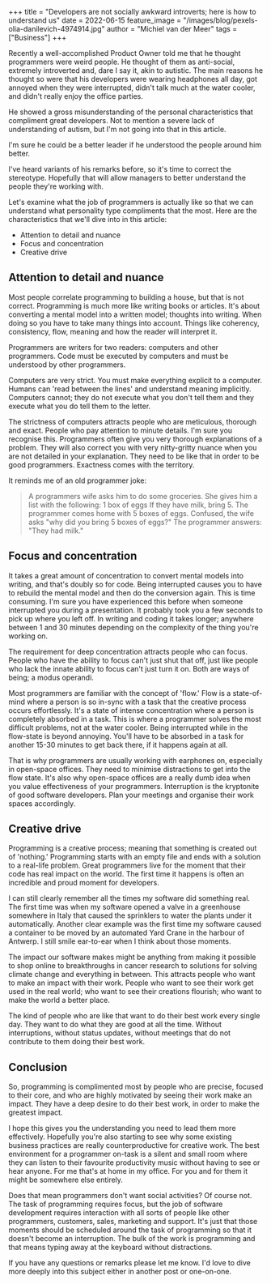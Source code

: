 +++
title = "Developers are not socially awkward introverts; here is how to understand us"
date = 2022-06-15
feature_image = "/images/blog/pexels-olia-danilevich-4974914.jpg"
author = "Michiel van der Meer"
tags = ["Business"]
+++

Recently a well-accomplished Product Owner told me that he thought programmers were weird people. He thought of them as anti-social, extremely introverted and, dare I say it, akin to autistic. The main reasons he thought so were that his developers were wearing headphones all day, got annoyed when they were interrupted, didn't talk much at the water cooler, and didn't really enjoy the office parties.

He showed a gross misunderstanding of the personal characteristics that compliment great developers. Not to mention a severe lack of understanding of autism, but I'm not going into that in this article.

I'm sure he could be a better leader if he understood the people around him better.

I've heard variants of his remarks before, so it's time to correct the stereotype. Hopefully that will allow managers to better understand the people they're working with.

Let's examine what the job of programmers is actually like so that we can understand what personality type compliments that the most. Here are the characteristics that we'll dive into in this article:

-  Attention to detail and nuance
-  Focus and concentration
-  Creative drive

## Attention to detail and nuance

Most people correlate programming to building a house, but that is not correct. Programming is much more like writing books or articles. It's about converting a mental model into a written model; thoughts into writing. When doing so you have to take many things into account. Things like coherency, consistency, flow, meaning and how the reader will interpret it.

Programmers are writers for two readers: computers and other programmers. Code must be executed by computers and must be understood by other programmers.

Computers are very strict. You must make everything explicit to a computer. Humans can 'read between the lines' and understand meaning implicitly. Computers cannot; they do not execute what you don't tell them and they execute what you do tell them to the letter.

The strictness of computers attracts people who are meticulous, thorough and exact. People who pay attention to minute details. I'm sure you recognise this. Programmers often give you very thorough explanations of a problem. They will also correct you with very nitty-gritty nuance when you are not detailed in your explanation. They need to be like that in order to be good programmers. Exactness comes with the territory.

It reminds me of an old programmer joke:

> A programmers wife asks him to do some groceries. She gives him a list with the following:
> 1 box of eggs
> If they have milk, bring 5.
> The programmer comes home with 5 boxes of eggs. Confused, the wife asks "why did you bring 5 boxes of eggs?"
> The programmer answers: "They had milk."

## Focus and concentration

It takes a great amount of concentration to convert mental models into writing, and that's doubly so for code. Being interrupted causes you to have to rebuild the mental model and then do the conversion again. This is time consuming. I'm sure you have experienced this before when someone interrupted you during a presentation. It probably took you a few seconds to pick up where you left off. In writing and coding it takes longer; anywhere between 1 and 30 minutes depending on the complexity of the thing you're working on.

The requirement for deep concentration attracts people who can focus. People who have the ability to focus can't just shut that off, just like people who lack the innate ability to focus can't just turn it on. Both are ways of being; a modus operandi.

Most programmers are familiar with the concept of 'flow.' Flow is a state-of-mind where a person is so in-sync with a task that the creative process occurs effortlessly. It's a state of intense concentration where a person is completely absorbed in a task. This is where a programmer solves the most difficult problems, not at the water cooler. Being interrupted while in the flow-state is beyond annoying. You'll have to be absorbed in a task for another 15-30 minutes to get back there, if it happens again at all.

That is why programmers are usually working with earphones on, especially in open-space offices. They need to minimise distractions to get into the flow state. It's also why open-space offices are a really dumb idea when you value effectiveness of your programmers. Interruption is the kryptonite of good software developers. Plan your meetings and organise their work spaces accordingly.

## Creative drive

Programming is a creative process; meaning that something is created out of 'nothing.' Programming starts with an empty file and ends with a solution to a real-life problem. Great programmers live for the moment that their code has real impact on the world. The first time it happens is often an incredible and proud moment for developers.

I can still clearly remember all the times my software did something real. The first time was when my software opened a valve in a greenhouse somewhere in Italy that caused the sprinklers to water the plants under it automatically. Another clear example was the first time my software caused a container to be moved by an automated Yard Crane in the harbour of Antwerp. I still smile ear-to-ear when I think about those moments.

The impact our software makes might be anything from making it possible to shop online to breakthroughs in cancer research to solutions for solving climate change and everything in between. This attracts people who want to make an impact with their work. People who want to see their work get used in the real world; who want to see their creations flourish; who want to make the world a better place.

The kind of people who are like that want to do their best work every single day. They want to do what they are good at all the time. Without interruptions, without status updates, without meetings that do not contribute to them doing their best work.

## Conclusion

So, programming is complimented most by people who are precise, focused to their core, and who are highly motivated by seeing their work make an impact. They have a deep desire to do their best work, in order to make the greatest impact.

I hope this gives you the understanding you need to lead them more effectively. Hopefully you're also starting to see why some existing business practices are really counterproductive for creative work. The best environment for a programmer on-task is a silent and small room where they can listen to their favourite productivity music without having to see or hear anyone. For me that's at home in my office. For you and for them it might be somewhere else entirely.

Does that mean programmers don't want social activities? Of course not. The task of programming requires focus, but the job of software development requires interaction with all sorts of people like other programmers, customers, sales, marketing and support. It's just that those moments should be scheduled around the task of programming so that it doesn't become an interruption. The bulk of the work is programming and that means typing away at the keyboard without distractions.

If you have any questions or remarks please let me know. I'd love to dive more deeply into this subject either in another post or one-on-one.
